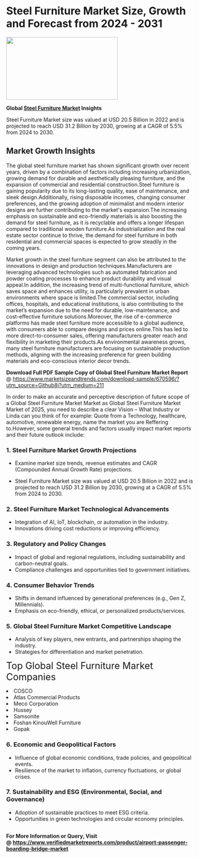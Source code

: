 <H1>Steel Furniture Market Size, Growth and Forecast from 2024 - 2031</H1><img class="aligncenter size-medium wp-image-584254" src="https://thirdeyenews.in/wp-content/uploads/2024/09/Global-Market-Research-300x168.jpeg" alt="" width="300" height="168" /><p><strong>Global&nbsp;<a href="https://www.marketsizeandtrends.com/download-sample/670596/?utm_source=Github8j?utm_medium=211">Steel Furniture Market</a> Insights</strong></p><p>Steel Furniture Market size was valued at USD 20.5 Billion in 2022 and is projected to reach USD 31.2 Billion by 2030, growing at a CAGR of 5.5% from 2024 to 2030.</p><p><h2>Market Growth Insights</h2> <p>The global steel furniture market has shown significant growth over recent years, driven by a combination of factors including increasing urbanization, growing demand for durable and aesthetically pleasing furniture, and the expansion of commercial and residential construction.Steel furniture is gaining popularity due to its long-lasting quality, ease of maintenance, and sleek design.Additionally, rising disposable incomes, changing consumer preferences, and the growing adoption of minimalist and modern interior designs are further contributing to the market's expansion.The increasing emphasis on sustainable and eco-friendly materials is also boosting the demand for steel furniture, as it is recyclable and offers a longer lifespan compared to traditional wooden furniture.As industrialization and the real estate sector continue to thrive, the demand for steel furniture in both residential and commercial spaces is expected to grow steadily in the coming years.</p> <p>Market growth in the steel furniture segment can also be attributed to the innovations in design and production techniques.Manufacturers are leveraging advanced technologies such as automated fabrication and powder coating processes to enhance product durability and visual appeal.In addition, the increasing trend of multi-functional furniture, which saves space and enhances utility, is particularly prevalent in urban environments where space is limited.The commercial sector, including offices, hospitals, and educational institutions, is also contributing to the market’s expansion due to the need for durable, low-maintenance, and cost-effective furniture solutions.Moreover, the rise of e-commerce platforms has made steel furniture more accessible to a global audience, with consumers able to compare designs and prices online.This has led to more direct-to-consumer sales, offering manufacturers greater reach and flexibility in marketing their products.As environmental awareness grows, many steel furniture manufacturers are focusing on sustainable production methods, aligning with the increasing preference for green building materials and eco-conscious interior decor trends.</p> <p><span class=""><strong>Download Full PDF Sample Copy of Global Steel Furniture Market Report</strong> @ <a href="https://www.marketsizeandtrends.com/download-sample/670596/?utm_source=Github8j?utm_medium=211" target="_blank">https://www.marketsizeandtrends.com/download-sample/670596/?utm_source=Github8j?utm_medium=211</a></span></p><p>In order to make an accurate and perceptive description of future scope of a Global&nbsp;Steel Furniture Market Market as Global&nbsp;Steel Furniture Market Market of 2025, you need to describe a clear Vision &ndash; What Industry or Linda can you think of for example: Quote from a Technology, healthcare, automotive, renewable energy, name the market you are Reffering to.However, some general trends and factors usually impact market reports and their future outlook include:</p><h3>1.&nbsp;<strong>Steel Furniture Market Growth Projections</strong></h3><ul><li>Examine market size trends, revenue estimates and CAGR (Compounded Annual Growth Rate) projections.</li><li><p>Steel Furniture Market size was valued at USD 20.5 Billion in 2022 and is projected to reach USD 31.2 Billion by 2030, growing at a CAGR of 5.5% from 2024 to 2030.</p></li></ul><h3>2.&nbsp;<strong>Steel Furniture Market Technological Advancements</strong></h3><ul><li>Integration of AI, IoT, blockchain, or automation in the industry.</li><li>Innovations driving cost reductions or improving efficiency.</li></ul><h3>3.&nbsp;<strong>Regulatory and Policy Changes</strong></h3><ul><li>Impact of global and regional regulations, including sustainability and carbon-neutral goals.</li><li>Compliance challenges and opportunities tied to government initiatives.</li></ul><h3>4.&nbsp;<strong>Consumer Behavior Trends</strong></h3><ul><li>Shifts in demand influenced by generational preferences (e.g., Gen Z, Millennials).</li><li>Emphasis on eco-friendly, ethical, or personalized products/services.</li></ul><h3>5.&nbsp;<strong>Global Steel Furniture Market Competitive Landscape</strong></h3><ul><li>Analysis of key players, new entrants, and partnerships shaping the industry.</li><li>Strategies for differentiation and market penetration.</li></ul><p data-pm-slice="1 1 []"><span style="color: inherit; font-family: inherit; font-size: 25px;">Top Global Steel Furniture Market Companies</span></p><div class="" data-test-id=""><p><li>COSCO</li><li> Atlas Commercial Products</li><li> Meco Corporation</li><li> Hussey</li><li> Samsonite</li><li> Foshan KinouWell Furniture</li><li> Gopak</li></p></div><h3>6.&nbsp;<strong>Economic and Geopolitical Factors</strong></h3><ul><li>Influence of global economic conditions, trade policies, and geopolitical events.</li><li>Resilience of the market to inflation, currency fluctuations, or global crises.</li></ul><h3>7.&nbsp;<strong>Sustainability and ESG (Environmental, Social, and Governance)</strong></h3><ul><li>Adoption of sustainable practices to meet ESG criteria.</li><li>Opportunities in green technologies and circular economy principles.</li></ul><h2><strong style="font-size: 14px;">For More Information or Query, Visit @&nbsp;</strong><a style="background-color: #ffffff; font-size: 14px;" href="https://www.marketsizeandtrends.com/report/steel-furniture-market/" target="_blank">https://www.verifiedmarketreports.com/product/airport-passenger-boarding-bridge-market</a></h2>